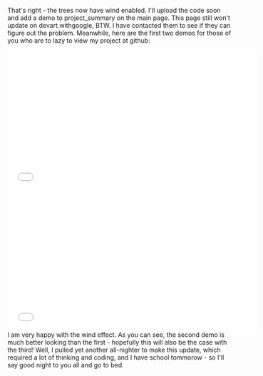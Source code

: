 That's right - the trees now have wind enabled. I'll upload the code soon and add a demo to project_summary on the main page.
This page still won't update on devart.withgoogle, BTW. I have contacted them to see if they can figure out the problem.
Meanwhile, here are the first two demos for those of you who are to lazy to view my project at github:
<iframe width="560" height="315" src="//www.youtube.com/embed/FjgzSlxphTc" frameborder="0" allowfullscreen></iframe>
<iframe width="560" height="315" src="//www.youtube.com/embed/QXZ4ai-Jqvw" frameborder="0" allowfullscreen></iframe>
I am very happy with the wind effect. As you can see, the second demo is much better looking than the first - hopefully this will also be the case with the third!
Well, I pulled yet another all-nighter to make this update, which required a lot of thinking and coding, and I have school tommorow - so I'll say good night to you all and go to bed.
